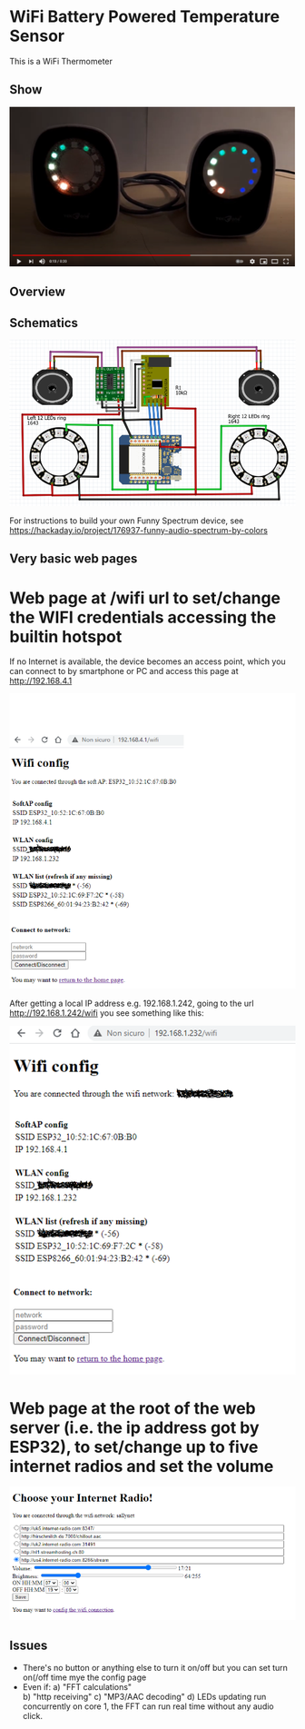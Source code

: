 # WiFi Battery Powered Temperature Sensor

This is a WiFi Thermometer

## Show

[![Watch the video](https://github.com/guido57/Funny-Spectrum/blob/master/pictures/Internet%20Radio%20ESP32%20I2S%20PCM5102%20WS2812.PNG)](https://youtu.be/EDWJl283ymY)

## Overview


## Schematics

[![Watch](https://github.com/guido57/Funny-Spectrum/blob/master/pictures/fritzing%20schematics.PNG)](https://github.com/guido57/Funny-Spectrum/blob/master/pictures/fritzing%20schematics.PNG)

For instructions to build your own Funny Spectrum device, see https://hackaday.io/project/176937-funny-audio-spectrum-by-colors

## Very basic web pages

# Web page at /wifi url to set/change the WIFI credentials accessing the builtin hotspot 
If no Internet is available, the device becomes an access point, which you can connect to by smartphone or PC and access this page at http://192.168.4.1

[![Watch](https://github.com/guido57/Funny-Spectrum/blob/master/pictures/Internet%20settings%20by%20Access%20Point.png)](https://github.com/guido57/Funny-Spectrum/blob/master/pictures/Internet%20settings%20by%20Access%20Point.png)

After getting a local IP address e.g. 192.168.1.242, going to the url http://192.168.1.242/wifi you see something like this:

[![Watch](https://github.com/guido57/Funny-Spectrum/blob/master/pictures/Internet%20settings.PNG)](https://github.com/guido57/Funny-Spectrum/blob/master/pictures/Internet%20settings.PNG)


# Web page at the root of the web server (i.e. the ip address got by ESP32), to set/change up to five internet radios and set the volume
[![Watch](https://github.com/guido57/Funny-Spectrum/blob/master/pictures/Choose%20your%20Internet%20Radio.PNG)](https://github.com/guido57/Funny-Spectrum/blob/master/pictures/Choose%20your%20Internet%20Radio.PNG)


## Issues
- There's no button or anything else to turn it on/off but you can set turn on(/off time mye the config page
- Even if:
a) "FFT calculations"  
b) "http receiving" 
c) "MP3/AAC decoding" 
d) LEDs updating 
run concurrently on core 1, the FFT can run real time without any audio click.  



